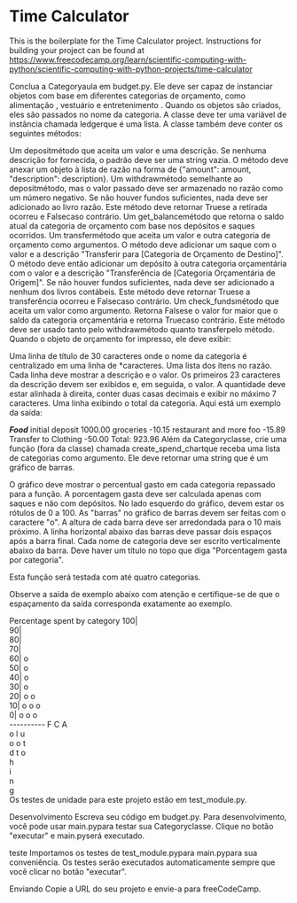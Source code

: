 # Time Calculator

This is the boilerplate for the Time Calculator project. Instructions for building your project can be found at https://www.freecodecamp.org/learn/scientific-computing-with-python/scientific-computing-with-python-projects/time-calculator


Conclua a Categoryaula em budget.py. Ele deve ser capaz de instanciar objetos com base em diferentes categorias de orçamento, como alimentação , vestuário e entretenimento . Quando os objetos são criados, eles são passados ​​no nome da categoria. A classe deve ter uma variável de instância chamada ledgerque é uma lista. A classe também deve conter os seguintes métodos:

Um depositmétodo que aceita um valor e uma descrição. Se nenhuma descrição for fornecida, o padrão deve ser uma string vazia. O método deve anexar um objeto à lista de razão na forma de {"amount": amount, "description": description}.
Um withdrawmétodo semelhante ao depositmétodo, mas o valor passado deve ser armazenado no razão como um número negativo. Se não houver fundos suficientes, nada deve ser adicionado ao livro razão. Este método deve retornar Truese a retirada ocorreu e Falsecaso contrário.
Um get_balancemétodo que retorna o saldo atual da categoria de orçamento com base nos depósitos e saques ocorridos.
Um transfermétodo que aceita um valor e outra categoria de orçamento como argumentos. O método deve adicionar um saque com o valor e a descrição "Transferir para [Categoria de Orçamento de Destino]". O método deve então adicionar um depósito à outra categoria orçamentária com o valor e a descrição "Transferência de [Categoria Orçamentária de Origem]". Se não houver fundos suficientes, nada deve ser adicionado a nenhum dos livros contábeis. Este método deve retornar Truese a transferência ocorreu e Falsecaso contrário.
Um check_fundsmétodo que aceita um valor como argumento. Retorna Falsese o valor for maior que o saldo da categoria orçamentária e retorna Truecaso contrário. Este método deve ser usado tanto pelo withdrawmétodo quanto transferpelo método.
Quando o objeto de orçamento for impresso, ele deve exibir:

Uma linha de título de 30 caracteres onde o nome da categoria é centralizado em uma linha de *caracteres.
Uma lista dos itens no razão. Cada linha deve mostrar a descrição e o valor. Os primeiros 23 caracteres da descrição devem ser exibidos e, em seguida, o valor. A quantidade deve estar alinhada à direita, conter duas casas decimais e exibir no máximo 7 caracteres.
Uma linha exibindo o total da categoria.
Aqui está um exemplo da saída:

*************Food*************
initial deposit        1000.00
groceries               -10.15
restaurant and more foo -15.89
Transfer to Clothing    -50.00
Total: 923.96
Além da Categoryclasse, crie uma função (fora da classe) chamada create_spend_chartque receba uma lista de categorias como argumento. Ele deve retornar uma string que é um gráfico de barras.

O gráfico deve mostrar o percentual gasto em cada categoria repassado para a função. A porcentagem gasta deve ser calculada apenas com saques e não com depósitos. No lado esquerdo do gráfico, devem estar os rótulos de 0 a 100. As "barras" no gráfico de barras devem ser feitas com o caractere "o". A altura de cada barra deve ser arredondada para o 10 mais próximo. A linha horizontal abaixo das barras deve passar dois espaços após a barra final. Cada nome de categoria deve ser escrito verticalmente abaixo da barra. Deve haver um título no topo que diga "Porcentagem gasta por categoria".

Esta função será testada com até quatro categorias.

Observe a saída de exemplo abaixo com atenção e certifique-se de que o espaçamento da saída corresponda exatamente ao exemplo.

Percentage spent by category
100|          
 90|          
 80|          
 70|          
 60| o        
 50| o        
 40| o        
 30| o        
 20| o  o     
 10| o  o  o  
  0| o  o  o  
    ----------
     F  C  A  
     o  l  u  
     o  o  t  
     d  t  o  
        h     
        i     
        n     
        g     
Os testes de unidade para este projeto estão em test_module.py.

Desenvolvimento
Escreva seu código em budget.py. Para desenvolvimento, você pode usar main.pypara testar sua Categoryclasse. Clique no botão "executar" e main.pyserá executado.

teste
Importamos os testes de test_module.pypara main.pypara sua conveniência. Os testes serão executados automaticamente sempre que você clicar no botão "executar".

Enviando
Copie a URL do seu projeto e envie-a para freeCodeCamp.
